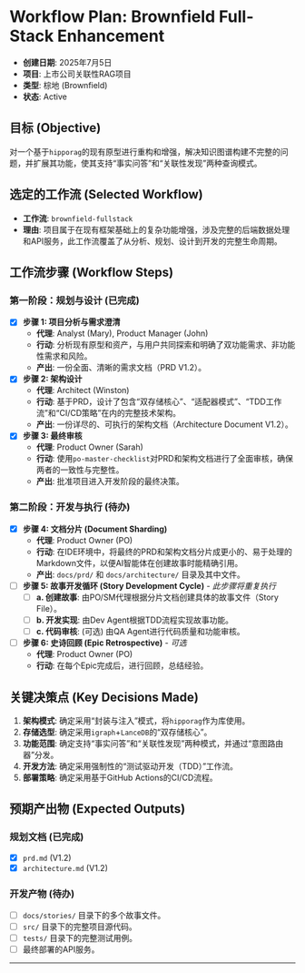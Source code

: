 # **Workflow Plan: Brownfield Full-Stack Enhancement**

* **创建日期**: 2025年7月5日
* **项目**: 上市公司关联性RAG项目
* **类型**: 棕地 (Brownfield)
* **状态**: Active

## **目标 (Objective)**

对一个基于`hipporag`的现有原型进行重构和增强，解决知识图谱构建不完整的问题，并扩展其功能，使其支持“事实问答”和“关联性发现”两种查询模式。

## **选定的工作流 (Selected Workflow)**

* **工作流**: `brownfield-fullstack`
* **理由**: 项目属于在现有框架基础上的复杂功能增强，涉及完整的后端数据处理和API服务，此工作流覆盖了从分析、规划、设计到开发的完整生命周期。

## **工作流步骤 (Workflow Steps)**

### **第一阶段：规划与设计 (已完成)**
* [x] **步骤 1: 项目分析与需求澄清**
    * **代理**: Analyst (Mary), Product Manager (John)
    * **行动**: 分析现有原型和资产，与用户共同探索和明确了双功能需求、非功能性需求和风险。
    * **产出**: 一份全面、清晰的需求文档（PRD V1.2）。
* [x] **步骤 2: 架构设计**
    * **代理**: Architect (Winston)
    * **行动**: 基于PRD，设计了包含“双存储核心”、“适配器模式”、“TDD工作流”和“CI/CD策略”在内的完整技术架构。
    * **产出**: 一份详尽的、可执行的架构文档（Architecture Document V1.2）。
* [x] **步骤 3: 最终审核**
    * **代理**: Product Owner (Sarah)
    * **行动**: 使用`po-master-checklist`对PRD和架构文档进行了全面审核，确保两者的一致性与完整性。
    * **产出**: 批准项目进入开发阶段的最终决策。

### **第二阶段：开发与执行 (待办)**
* [x] **步骤 4: 文档分片 (Document Sharding)**
    * **代理**: Product Owner (PO)
    * **行动**: 在IDE环境中，将最终的PRD和架构文档分片成更小的、易于处理的Markdown文件，以便AI智能体在创建故事时能精确引用。
    * **产出**: `docs/prd/` 和 `docs/architecture/` 目录及其中文件。
* [ ] **步骤 5: 故事开发循环 (Story Development Cycle)** - *此步骤将重复执行*
    * [ ] **a. 创建故事**: 由PO/SM代理根据分片文档创建具体的故事文件（Story File）。
    * [ ] **b. 开发实现**: 由Dev Agent根据TDD流程实现故事功能。
    * [ ] **c. 代码审核**: (可选) 由QA Agent进行代码质量和功能审核。
* [ ] **步骤 6: 史诗回顾 (Epic Retrospective)** - *可选*
    * **代理**: Product Owner (PO)
    * **行动**: 在每个Epic完成后，进行回顾，总结经验。

## **关键决策点 (Key Decisions Made)**

1.  **架构模式**: 确定采用“封装与注入”模式，将`hipporag`作为库使用。
2.  **存储选型**: 确定采用`igraph`+`LanceDB`的“双存储核心”。
3.  **功能范围**: 确定支持“事实问答”和“关联性发现”两种模式，并通过“意图路由器”分发。
4.  **开发方法**: 确定采用强制性的“测试驱动开发（TDD）”工作流。
5.  **部署策略**: 确定采用基于GitHub Actions的CI/CD流程。

## **预期产出物 (Expected Outputs)**

### **规划文档 (已完成)**
* [x] `prd.md` (V1.2)
* [x] `architecture.md` (V1.2)

### **开发产物 (待办)**
* [ ] `docs/stories/` 目录下的多个故事文件。
* [ ] `src/` 目录下的完整项目源代码。
* [ ] `tests/` 目录下的完整测试用例。
* [ ] 最终部署的API服务。

---